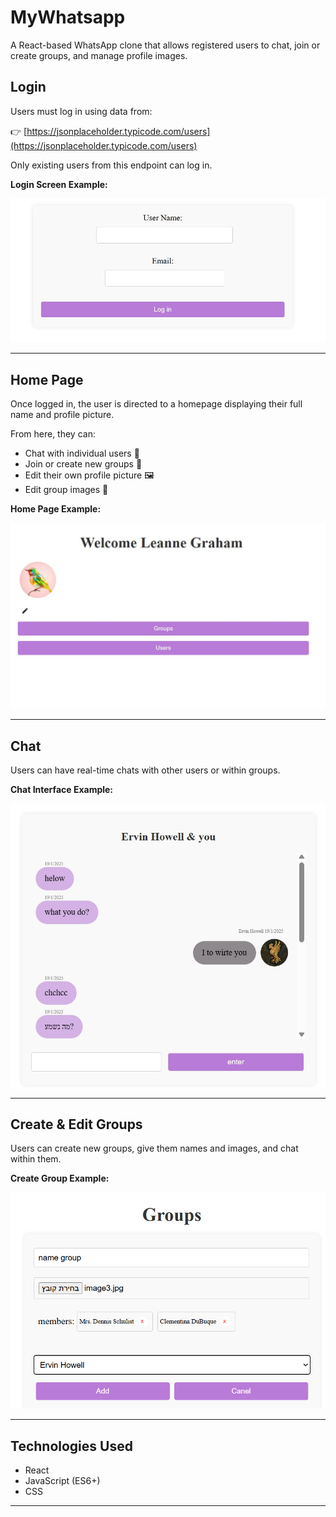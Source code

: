# MyWhatsapp


A React-based WhatsApp clone that allows registered users to chat, join or create groups, and manage profile images.

##  Login

Users must log in using data from:

👉 [https://jsonplaceholder.typicode.com/users](https://jsonplaceholder.typicode.com/users)

Only existing users from this endpoint can log in.

**Login Screen Example:**

![Login Screen](./screenshots/login.png)

---

##  Home Page

Once logged in, the user is directed to a homepage displaying their full name and profile picture.

From here, they can:

- Chat with individual users 💬  
- Join or create new groups 👥  
- Edit their own profile picture 🖼️  
- Edit group images 🎨  

**Home Page Example:**

![Home Page](./screenshots/home.png)

---

##  Chat

Users can have real-time chats with other users or within groups.

**Chat Interface Example:**

![Chat Interface](./screenshots/chat.png)

---

##  Create & Edit Groups

Users can create new groups, give them names and images, and chat within them.

**Create Group Example:**

![Create Group](./screenshots/create-group.png)

---

##  Technologies Used

- React
- JavaScript (ES6+)
- CSS


---



